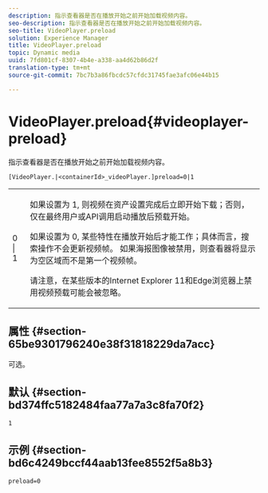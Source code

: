 ```yaml
---
description: 指示查看器是否在播放开始之前开始加载视频内容。
seo-description: 指示查看器是否在播放开始之前开始加载视频内容。
seo-title: VideoPlayer.preload
solution: Experience Manager
title: VideoPlayer.preload
topic: Dynamic media
uuid: 7fd801cf-8307-4b4e-a338-aa4d62b86d2f
translation-type: tm+mt
source-git-commit: 7bc7b3a86fbcdc57cfdc31745fae3afc06e44b15

---
```



# VideoPlayer.preload{#videoplayer-preload}

指示查看器是否在播放开始之前开始加载视频内容。

`[VideoPlayer.|<containerId>_videoPlayer.]preload=0|1`

<table id="table_AE7AAFA9B4374E31B51D06511EB96401"> 
 <tbody> 
  <tr> 
   <td colname="col1"> <p> <span class="codeph"> 0 | 1 </span> </p> </td> 
   <td colname="col2"> <p> 如果设置为 <span class="codeph"> 1, </span> 则视频在资产设置完成后立即开始下载；否则，仅在最终用户或API调用启动播放后预载开始。 </p> <p>如果设置为 <span class="codeph"> 0, </span> 某些特性在播放开始后才能工作；具体而言，搜索操作不会更新视频帧。 如果海报图像被禁用，则查看器将显示为空区域而不是第一个视频帧。 </p> <p>请注意，在某些版本的Internet Explorer 11和Edge浏览器上禁用视频预载可能会被忽略。 </p> </td> 
  </tr> 
 </tbody> 
</table>

## 属性 {#section-65be9301796240e38f31818229da7acc}

可选。

## 默认 {#section-bd374ffc5182484faa77a7a3c8fa70f2}

`1`

## 示例 {#section-bd6c4249bccf44aab13fee8552f5a8b3}

`preload=0`
